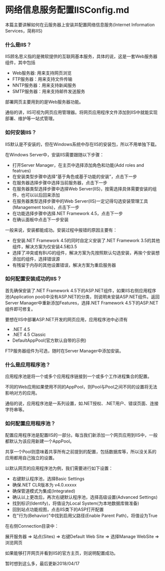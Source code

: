 # 网络信息服务配置IISConfig.md
本篇主要讲解如何在云服务器上安装并配置网络信息服务(Internet Information Services，简称IIS)

### 什么是IIS？
IIS顾名思义指的是微软提供的互联网基本服务，具体的说，这是一套Web服务器组件，其中包括

* Web服务器: 用来支持网页浏览
* FTP服务器：用来支持文件传输
* NNTP服务器：用来支持新闻服务
* SMTP服务器：用来支持邮件发送服务

部署网页主要用到的是Web服务器功能。

通俗的讲，IIS可视为网页应用管理器。将网页应用程序文件添加到IIS中就能实现部署、维护等一站式管理。

### 如何安装IIS？
IIS默认是不安装的，但在Windows系统中存在IIS的安装包，所以不用单独下载。

在Windows Server中，安装IIS需要跟随以下步骤：

* 打开Server Manager，在主页中选择添加角色和功能(Add roles and featrues)
* 在安装类型步骤中选择“基于角色或基于功能的安装”，点击下一步
* 在服务器选择步骤中选择当前服务器，点击下一步
* 在服务器类型选择步骤中选择Web Server(IIS)，按需选择具体需要安装的组件，也可以以后回来添加
* 在服务器类型选择步骤中的Web Server(IIS)一定记得勾选安装管理工具(Management tools)，点击下一步
* 在功能选择步骤中选择.NET Framework 4.5，点击下一步
* 在确认面板中点击下一步安装

一般来说，安装都能成功。安装过程中报错的原因主要有：

* 在安装.NET Framework 4.5的同时自定义安装了.NET Framework 3.5的其他组件，解决方案为仅安装4.5和3.5
* 选择了冲突或有BUG的组件，解决方案为先按照默认勾选安装，再挨个安装想添加的组件，选择错误源
* 有残留于内存的其他设置错误，解决方案为重启服务器

### 如何配置安装成功的IIS？
首先确保安装了.NET Framework 4.5下的ASP.NET组件，如果IIS右侧应用程序池(Application pool)中没有ASP.NET的分类，则说明未安装ASP.NET组件。返回Server Manager中重新添加Features，选择.NET Framework 4.5下的ASP.NET组件即可修复。

要想在IIS中部署ASP.NET开发的网页应用，应用程序池中必须有

* .NET 4.5
* .NET 4.5 Classic
* DefaultAppPool(官方默认自带的示例)

FTP服务器组件为可选，随时在Server Manager中添加安装。

### 什么是应用程序池？
应用程序池是将一个或多个应用程序链接到一个或多个工作进程集合的配置。

不同的Web应用如果使用不同的AppPool，则Pool与Pool之间不同的设置将无法影响对方的应用。

通俗的说，应用程序池是一系列设置，如.NET授权、.NET用户、错误页面、连接字符串等。

### 如何配置应用程序池？

配置应用程序池是配置IIS的一部分。每当我们新添加一个网页应用到IIS中，一般都默认为该应用新建一个AppPool。

共享一个Pool则意味着共享所有之前提到的配置，包括数据库等，所以没关系的应用都用自己独立的设置。

以默认网页的应用程序池为例，我们需要进行如下设置：

* 右键默认程序池，选择Basic Settings
* 确保.NET CLR版本为 v4.0.xxxxx
* 确保管道模式为集成(Integrated)
* 确认以上更改后，再次右键默认程序池，选择高级设置(Advanced Settings)
* 找到标识(Identify)，将值设为Local System(为本地数据库做准备)
* 回到站点功能视图，点击IIS类下的ASP打开配置
* 在"行为(Behavior)"中找到启用父路径(Enable Parent Path)，将值设为True

在右侧Connection目录中：

展开服务器 => 站点(Sites) => 右键Default Web Site => 选择Manage WebSite => 浏览网页

如果能够打开网页并看到IIS的官方主页，则说明配置成功。

暂时想到这么多，最后更新2018/04/17
